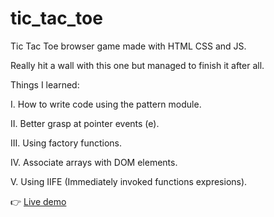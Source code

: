 # tic_tac_toe

Tic Tac Toe browser game made with HTML CSS and JS.

Really hit a wall with this one but managed to finish it after all.

Things I learned: 

I. How to write code using the pattern module.

II. Better grasp at pointer events (e).

III. Using factory functions.

IV. Associate arrays with DOM elements.

V. Using IIFE (Immediately invoked functions expresions).

👉 <a href="https://llaaur.github.io/tic_tac_toe/" target="_blank"> Live demo </a>
